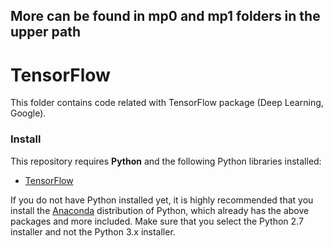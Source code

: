 ## More can be found in mp0 and mp1 folders in the upper path
# TensorFlow

This folder contains code related with TensorFlow package (Deep Learning, Google).

### Install

This repository requires **Python** and the following Python libraries installed:

- [TensorFlow](https://www.tensorflow.org/)

If you do not have Python installed yet, it is highly recommended that you install the [Anaconda](http://continuum.io/downloads) distribution of Python, which already has the above packages and more included. Make sure that you select the Python 2.7 installer and not the Python 3.x installer.
